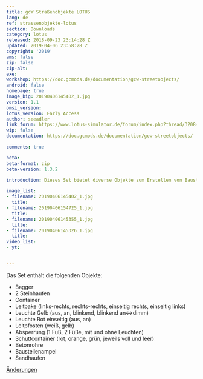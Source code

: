 ```yaml
---
title: gcW Straßenobjekte LOTUS
lang: de
ref: strassenobjekte-lotus
section: Downloads
category: lotus
released: 2018-09-23 23:14:28 Z
updated: 2019-04-06 23:58:28 Z
copyright: '2019'
ams: false
zip: false
zip-alt: 
exe: 
workshop: https://doc.gcmods.de/documentation/gcw-streetobjects/
android: false
homepage: true
image_big: 20190406145402_1.jpg
version: 1.1
omsi_version: 
lotus_version: Early Access
author: seeadler
link_forum: https://www.lotus-simulator.de/forum/index.php?thread/3208-gcw-stra%C3%9Fenobjekte/
wip: false
documentation: https://doc.gcmods.de/documentation/gcw-streetobjects/

comments: true

beta:
beta-format: zip
beta-version: 1.3.2

introduction: Dieses Set bietet diverse Objekte zum Erstellen von Baustellen in LOTUS.

image_list:
- filename: 20190406145402_1.jpg
  title:
- filename: 20190406154725_1.jpg
  title:
- filename: 20190406145355_1.jpg
  title:
- filename: 20190406145326_1.jpg
  title:
video_list:
- yt: 


---
```


Das Set enthält die folgenden Objekte:

- Bagger
- 2 Steinhaufen
- Container
- Leitbake (links-rechts, rechts-rechts, einseitig rechts, einseitig links)
- Leuchte Gelb (aus, an, blinkend, blinkend an<->dimm)
- Leuchte Rot einseitig (aus, an)
- Leitpfosten (weiß, gelb)
- Absperrung (1 Fuß, 2 Füße, mit und ohne Leuchten)
- Schuttcontainer (rot, orange, grün, jeweils voll und leer)
- Betonrohre
- Baustellenampel
- Sandhaufen

<div class="bg bg-success" markdown="block">

[Änderungen](https://doc.gcmods.de/documentation/gcw-streetobjects/#anderungen)

</div>
